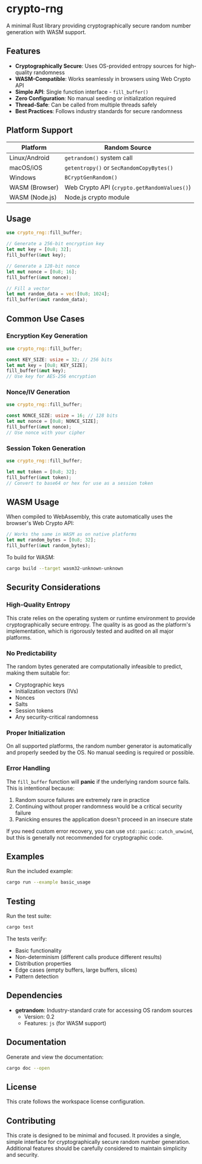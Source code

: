 # crypto-rng

A minimal Rust library providing cryptographically secure random number generation with WASM support.

## Features

- **Cryptographically Secure**: Uses OS-provided entropy sources for high-quality randomness
- **WASM-Compatible**: Works seamlessly in browsers using Web Crypto API
- **Simple API**: Single function interface - `fill_buffer()`
- **Zero Configuration**: No manual seeding or initialization required
- **Thread-Safe**: Can be called from multiple threads safely
- **Best Practices**: Follows industry standards for secure randomness

## Platform Support

| Platform       | Random Source                               |
| -------------- | ------------------------------------------- |
| Linux/Android  | `getrandom()` system call                   |
| macOS/iOS      | `getentropy()` or `SecRandomCopyBytes()`    |
| Windows        | `BCryptGenRandom()`                         |
| WASM (Browser) | Web Crypto API (`crypto.getRandomValues()`) |
| WASM (Node.js) | Node.js crypto module                       |

## Usage

```rust
use crypto_rng::fill_buffer;

// Generate a 256-bit encryption key
let mut key = [0u8; 32];
fill_buffer(&mut key);

// Generate a 128-bit nonce
let mut nonce = [0u8; 16];
fill_buffer(&mut nonce);

// Fill a vector
let mut random_data = vec![0u8; 1024];
fill_buffer(&mut random_data);
```

## Common Use Cases

### Encryption Key Generation

```rust
use crypto_rng::fill_buffer;

const KEY_SIZE: usize = 32; // 256 bits
let mut key = [0u8; KEY_SIZE];
fill_buffer(&mut key);
// Use key for AES-256 encryption
```

### Nonce/IV Generation

```rust
use crypto_rng::fill_buffer;

const NONCE_SIZE: usize = 16; // 128 bits
let mut nonce = [0u8; NONCE_SIZE];
fill_buffer(&mut nonce);
// Use nonce with your cipher
```

### Session Token Generation

```rust
use crypto_rng::fill_buffer;

let mut token = [0u8; 32];
fill_buffer(&mut token);
// Convert to base64 or hex for use as a session token
```

## WASM Usage

When compiled to WebAssembly, this crate automatically uses the browser's Web Crypto API:

```rust
// Works the same in WASM as on native platforms
let mut random_bytes = [0u8; 32];
fill_buffer(&mut random_bytes);
```

To build for WASM:

```bash
cargo build --target wasm32-unknown-unknown
```

## Security Considerations

### High-Quality Entropy

This crate relies on the operating system or runtime environment to provide cryptographically secure entropy. The quality is as good as the platform's implementation, which is rigorously tested and audited on all major platforms.

### No Predictability

The random bytes generated are computationally infeasible to predict, making them suitable for:

- Cryptographic keys
- Initialization vectors (IVs)
- Nonces
- Salts
- Session tokens
- Any security-critical randomness

### Proper Initialization

On all supported platforms, the random number generator is automatically and properly seeded by the OS. No manual seeding is required or possible.

### Error Handling

The `fill_buffer` function will **panic** if the underlying random source fails. This is intentional because:

1. Random source failures are extremely rare in practice
2. Continuing without proper randomness would be a critical security failure
3. Panicking ensures the application doesn't proceed in an insecure state

If you need custom error recovery, you can use `std::panic::catch_unwind`, but this is generally not recommended for cryptographic code.

## Examples

Run the included example:

```bash
cargo run --example basic_usage
```

## Testing

Run the test suite:

```bash
cargo test
```

The tests verify:

- Basic functionality
- Non-determinism (different calls produce different results)
- Distribution properties
- Edge cases (empty buffers, large buffers, slices)
- Pattern detection

## Dependencies

- **getrandom**: Industry-standard crate for accessing OS random sources
  - Version: 0.2
  - Features: `js` (for WASM support)

## Documentation

Generate and view the documentation:

```bash
cargo doc --open
```

## License

This crate follows the workspace license configuration.

## Contributing

This crate is designed to be minimal and focused. It provides a single, simple interface for cryptographically secure random number generation. Additional features should be carefully considered to maintain simplicity and security.
